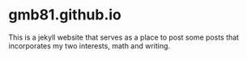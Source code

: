 # gmb81.github.io
This is a jekyll website that serves as a place to post some posts that incorporates my two interests, math and writing.
